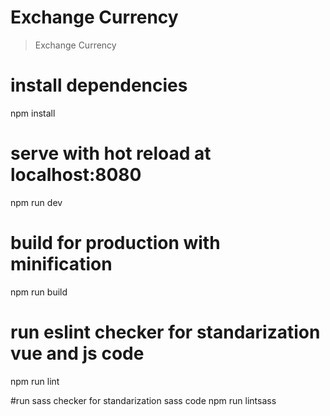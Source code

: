 # Exchange Currency

> Exchange Currency

# install dependencies
npm install

# serve with hot reload at localhost:8080
npm run dev

# build for production with minification
npm run build

# run eslint checker for standarization vue and js code
npm run lint

#run sass checker for standarization sass code
npm run lintsass
